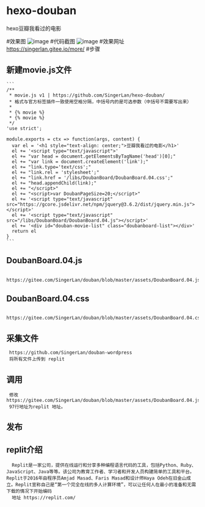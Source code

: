 # hexo-douban
hexo豆瓣我看过的电影

#效果图
  ![image](https://github.com/SingerLan/hexo-douban/assets/44799711/3e96a3c9-47fa-434f-aa36-1d2a56b06157)
#代码截图
  ![image](https://github.com/SingerLan/hexo-douban/assets/44799711/938e6b26-51c6-4bc2-8414-b568d3b9c755)
#效果网址
  https://singerlan.gitee.io/more/
#步骤

  ## 新建movie.js文件 

    ```
    /**
     * movie.js v1 | https://github.com/SingerLan/hexo-douban/
     * 格式与官方标签插件一致使用空格分隔，中括号内的是可选参数（中括号不需要写出来）
     *
     * {% movie %}
     * {% movie %}
     */
    'use strict';
    
    module.exports = ctx => function(args, content) {
      var el = '<h1 style="text-align: center;">豆瓣我看过的电影</h1>'
      el += '<script type="text/javascript">'
      el += "var head = document.getElementsByTagName('head')[0];"
      el += "var link = document.createElement('link');"
      el += "link.type='text/css';"
      el += "link.rel = 'stylesheet';"
      el += "link.href = '/libs/DoubanBoard/DoubanBoard.04.css';"
      el += "head.appendChild(link);"
      el += "</script>"
      el += "<script>var DoubanPageSize=20;</script>"
      el += '<script type="text/javascript" src="https://gcore.jsdelivr.net/npm/jquery@3.6.2/dist/jquery.min.js"></script>'
      el += '<script type="text/javascript" src="/libs/DoubanBoard/DoubanBoard.04.js"></script>'
      el += '<div id="douban-movie-list" class="doubanboard-list"></div>'
      return el
    }
    ```

 ## DoubanBoard.04.js
      https://gitee.com/SingerLan/douban/blob/master/assets/DoubanBoard.04.js
 ## DoubanBoard.04.css
      https://gitee.com/SingerLan/douban/blob/master/assets/DoubanBoard.04.css

 ## 采集文件
     https://github.com/SingerLan/douban-wordpress
     将所有文件上传到 replit
 ## 调用
     修改 https://gitee.com/SingerLan/douban/blob/master/assets/DoubanBoard.04.js
     97行地址为replit 地址。
 ## 发布

 ## replit介绍
      Replit是一家公司，提供在线运行和分享多种编程语言代码的工具，包括Python、Ruby、JavaScript、Java等等。该公司为教育工作者、学习者和开发人员构建简单的工具和平台。Replit于2016年由程序员Amjad Masad、Faris Masad和设计师Haya Odeh在旧金山成立。Replit宣称自己是“第一个完全在线的多人计算环境”，可以让任何人在最小的准备和无需下载的情况下开始编码
      地址 https://replit.com/

      
